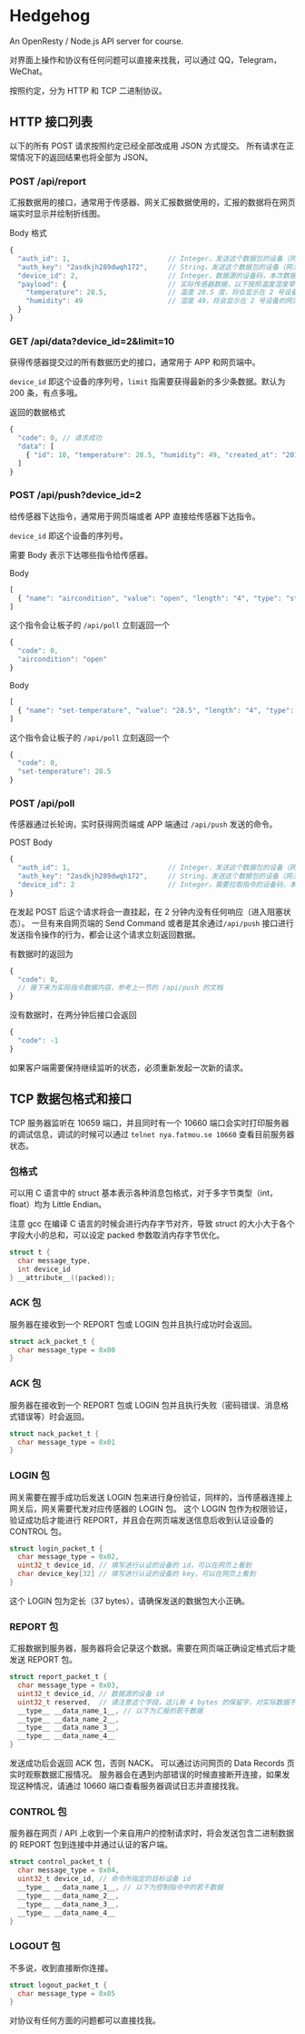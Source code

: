 # Hedgehog
An OpenResty / Node.js API server for course.

对界面上操作和协议有任何问题可以直接来找我，可以通过 QQ，Telegram，WeChat。

按照约定，分为 HTTP 和 TCP 二进制协议。

## HTTP 接口列表

以下的所有 POST 请求按照约定已经全部改成用 JSON 方式提交。
所有请求在正常情况下的返回结果也将全部为 JSON。

### POST /api/report

汇报数据用的接口，通常用于传感器、网关汇报数据使用的，汇报的数据将在网页端实时显示并绘制折线图。

Body 格式

```javascript
{
  "auth_id": 1,                        // Integer，发送这个数据包的设备（网关或直连网络的传感器）在网页上获得的设备码
  "auth_key": "2asdkjh289dwqh172",     // String，发送这个数据包的设备（网关或直连网络的传感器）在网页上获得的密钥
  "device_id": 2,                      // Integer，数据源的设备码，本次数据会显示在这个设备的网页上
  "payload": {                         // 实际传感器数据，以下按照温度湿度举例
    "temperature": 28.5,               // 温度 28.5 度，将会显示在 2 号设备的网页中
    "humidity": 49                     // 湿度 49，将会显示在 2 号设备的网页中
  }
}
```

### GET /api/data?device_id=2&limit=10

获得传感器提交过的所有数据历史的接口，通常用于 APP 和网页端中。

`device_id` 即这个设备的序列号，`limit` 指需要获得最新的多少条数据。默认为 200 条，有点多哦。

返回的数据格式

```javascript
{
  "code": 0, // 请求成功
  "data": [
    { "id": 10, "temperature": 28.5, "humidity": 49, "created_at": "2016-06-01 13:28:12" } // 直接返回了数据库中的内容
  ]
}
```

### POST /api/push?device_id=2

给传感器下达指令，通常用于网页端或者 APP 直接给传感器下达指令。

`device_id` 即这个设备的序列号。

需要 Body 表示下达哪些指令给传感器。

Body

```javascript
[
  { "name": "aircondition", "value": "open", "length": "4", "type": "string" }
]
```

这个指令会让板子的 `/api/poll` 立刻返回一个

```javascript
{
  "code": 0,
  "aircondition": "open"
}
```

Body

```javascript
[
  { "name": "set-temperature", "value": "28.5", "length": "4", "type": "float" }
]
```

这个指令会让板子的 `/api/poll` 立刻返回一个

```javascript
{
  "code": 0,
  "set-temperature": 28.5
}
```

### POST /api/poll

传感器通过长轮询，实时获得网页端或 APP 端通过 `/api/push` 发送的命令。

POST Body
```javascript
{
  "auth_id": 1,                        // Integer，发送这个数据包的设备（网关或直连网络的传感器）在网页上获得的设备码
  "auth_key": "2asdkjh289dwqh172",     // String，发送这个数据包的设备（网关或直连网络的传感器）在网页上获得的密钥
  "device_id": 2                       // Integer，需要拉取指令的设备码，本次数据会显示在这个设备的网页上
}
```

在发起 POST 后这个请求将会一直挂起，在 2 分钟内没有任何响应（进入阻塞状态）。
一旦有来自网页端的 Send Command 或者是其余通过`/api/push` 接口进行发送指令操作的行为，都会让这个请求立刻返回数据。

有数据时的返回为
```javascript
{
  "code": 0,
  // 接下来为实际指令数据内容，参考上一节的 /api/push 的文档
}
```

没有数据时，在两分钟后接口会返回
```javascript
{
  "code": -1
}
```

如果客户端需要保持继续监听的状态，必须重新发起一次新的请求。

## TCP 数据包格式和接口

TCP 服务器监听在 10659 端口，并且同时有一个 10660 端口会实时打印服务器的调试信息，调试的时候可以通过 `telnet nya.fatmou.se 10660` 查看目前服务器状态。

### 包格式

可以用 C 语言中的 struct 基本表示各种消息包格式，对于多字节类型（int，float）均为 Little Endian。

注意 gcc 在编译 C 语言的时候会进行内存字节对齐，导致 struct 的大小大于各个字段大小的总和，可以设定 packed 参数取消内存字节优化。

```c
struct t {
  char message_type,
  int device_id
} __attribute__((packed));
```

### ACK 包

服务器在接收到一个 REPORT 包或 LOGIN 包并且执行成功时会返回。

```c
struct ack_packet_t {
  char message_type = 0x00
}
```

### ACK 包

服务器在接收到一个 REPORT 包或 LOGIN 包并且执行失败（密码错误、消息格式错误等）时会返回。

```c
struct nack_packet_t {
  char message_type = 0x01
}
```

### LOGIN 包

网关需要在握手成功后发送 LOGIN 包来进行身份验证，同样的，当传感器连接上网关后，网关需要代发对应传感器的 LOGIN 包。
这个 LOGIN 包作为权限验证，验证成功后才能进行 REPORT，并且会在网页端发送信息后收到认证设备的 CONTROL 包。

```c
struct login_packet_t {
  char message_type = 0x02,
  uint32_t device_id, // 填写进行认证的设备的 id，可以在网页上看到
  char device_key[32] // 填写进行认证的设备的 key，可以在网页上看到
}
```

这个 LOGIN 包为定长（37 bytes），请确保发送的数据包大小正确。

### REPORT 包

汇报数据到服务器，服务器将会记录这个数据。需要在网页端正确设定格式后才能发送 REPORT 包。

```c
struct report_packet_t {
  char message_type = 0x03,
  uint32_t device_id, // 数据源的设备 id
  uint32_t reserved,  // 请注意这个字段，这儿有 4 bytes 的保留字，对实际数据不产生影响（为了兼容另一个服务器）。
  __type__ __data_name_1__, // 以下为汇报的若干数据
  __type__ __data_name_2__,
  __type__ __data_name_3__,
  __type__ __data_name_4__
}
```

发送成功后会返回 ACK 包，否则 NACK。
可以通过访问网页的 Data Records 页实时观察数据汇报情况。
服务器会在遇到内部错误的时候直接断开连接，如果发现这种情况，请通过 10660 端口查看服务器调试日志并直接找我。

### CONTROL 包

服务器在网页 / API 上收到一个来自用户的控制请求时，将会发送包含二进制数据的 REPORT 包到连接中并通过认证的客户端。

```c
struct control_packet_t {
  char message_type = 0x04,
  uint32_t device_id, // 命令所指定的目标设备 id
  __type__ __data_name_1__, // 以下为控制指令中的若干数据
  __type__ __data_name_2__,
  __type__ __data_name_3__,
  __type__ __data_name_4__
}
```

### LOGOUT 包

不多说，收到直接断你连接。

```c
struct logout_packet_t {
  char message_type = 0x05
}
```

对协议有任何方面的问题都可以直接找我。
